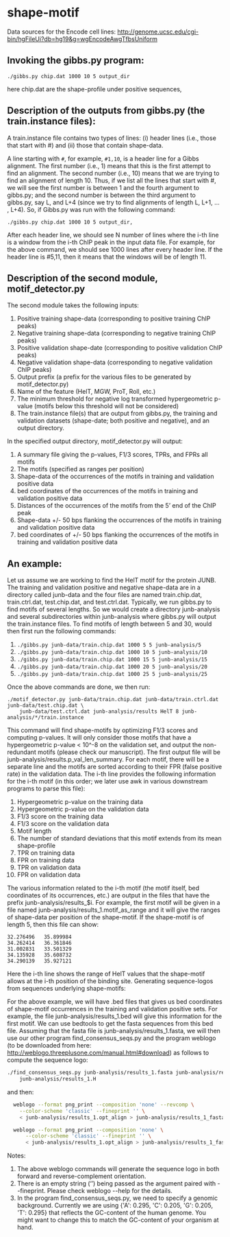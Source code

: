# shape-motif
Data sources for the Encode cell lines:
http://genome.ucsc.edu/cgi-bin/hgFileUi?db=hg19&g=wgEncodeAwgTfbsUniform



## Invoking the gibbs.py program:

```
./gibbs.py chip.dat 1000 10 5 output_dir
```

here chip.dat are the shape-profile under positive sequences, 

## Description of the outputs from gibbs.py (the train.instance files):

A train.instance file contains two types of lines: (i) header lines (i.e., those that start with #) and (ii) those that contain shape-data.

A line starting with `#`, for example, `#1,10`, is a header line for a Gibbs alignment. The first number (i.e., 1) means that this is the first attempt to find an alignment. The second number (i.e., 10) means that we are trying to find an alignment of length 10. Thus, if we list all the lines that start with #, we will see the first number is between 1 and the fourth argument to gibbs.py; and the second number is between the third argument to gibbs.py, say L, and L+4 (since we try to find alignments of length L, L+1, … , L+4). So, if Gibbs.py was run with the following command:

```
./gibbs.py chip.dat 1000 10 5 output_dir, 
```

After each header line, we should see N number of lines where the i-th line is a window from the i-th ChIP peak in the input data file. For example, for the above command, we should see 1000 lines after every header line. If the header line is #5,11, then it means that the windows will be of length 11.

## Description of the second module, motif_detector.py

The second module takes the following inputs:
  1. Positive training shape-data (corresponding to positive training ChIP peaks)
  2. Negative training shape-data (corresponding to negative training ChIP peaks)
  3. Positive validation shape-date (corresponding to positive validation ChIP peaks)
  4. Negative validation shape-data (corresponding to negative validation ChIP peaks)
  5. Output prefix (a prefix for the various files to be generated by motif_detector.py)
  6. Name of the feature (HelT, MGW, ProT, Roll, etc.)
  7. The minimum threshold for negative log transformed hypergeometric p-value (motifs below this threshold will not be considered)
  8. The train.instance file(s) that are output from gibbs.py, the training and validation datasets (shape-date; both positive and negative), and an output directory. 

In the specified output directory, motif_detector.py will output:
  1. A summary file giving the p-values, F1/3 scores, TPRs, and FPRs all motifs
  2. The motifs (specified as ranges per position)
  3. Shape-data of the occurrences of the motifs in training and validation positive data
  4. bed coordinates of the occurrences of the motifs in training and validation positive data
  5. Distances of the occurrences of the motifs from the 5’ end of the ChIP peak
  6. Shape-data +/- 50 bps flanking the occurrences of the motifs in training and validation positive data
  7. bed coordinates of +/- 50 bps flanking the occurrences of the motifs in training and validation positive data


## An example:

Let us assume we are working to find the HelT motif for the protein JUNB. The training and validation positive and negative shape-data are in a directory called junb-data and the four files are named train.chip.dat, train.ctrl.dat, test.chip.dat, and test.ctrl.dat. Typically, we run gibbs.py to find motifs of several lengths. So we would create a directory junb-analysis and several subdirectories within junb-analysis where gibbs.py will output the train.instance files. To find motifs of length between 5 and 30, would then first run the following commands:

  1. `./gibbs.py junb-data/train.chip.dat 1000 5 5 junb-analysis/5 `
  2. `./gibbs.py junb-data/train.chip.dat 1000 10 5 junb-analysis/10`
  3. `./gibbs.py junb-data/train.chip.dat 1000 15 5 junb-analysis/15`
  4. `./gibbs.py junb-data/train.chip.dat 1000 20 5 junb-analysis/20`
  5. `./gibbs.py junb-data/train.chip.dat 1000 25 5 junb-analysis/25`

Once the above commands are done, we then run:

```
./motif_detector.py junb-data/train.chip.dat junb-data/train.ctrl.dat junb-data/test.chip.dat \
    junb-data/test.ctrl.dat junb-analysis/results HelT 8 junb-analysis/*/train.instance
```

This command will find shape-motifs by optimizing F1/3 scores and computing p-values. It will only consider those motifs that have a hypergeometric p-value < 10^-8 on the validation set, and output the non-redundant motifs (please check our manuscript). The first output file will be junb-analysis/results.p_val_len_summary. For each motif, there will be a separate line and the motifs are sorted according to their FPR (false positive rate) in the validation data. The i-th line provides the following information for the i-th motif (in this order; we later use awk in various downstream programs to parse this file):

  1. Hypergeometric p-value on the training data
  2. Hypergeometric p-value on the validation data
  3. F1/3 score on the training data
  4. F1/3 score on the validation data
  5. Motif length
  6. The number of standard deviations that this motif extends from its mean shape-profile
  7. TPR on training data
  8. FPR on training data
  9. TPR on validation data
  10. FPR on validation data

The various information related to the i-th motif (the motif itself, bed coordinates of its occurrences, etc.) are output in the files that have the prefix junb-analysis/results_$i.
For example, the first motif will be given in a file named junb-analysis/results_1.motif_as_range and it will give the ranges of shape-data per position of the shape-motif. If the shape-motif is of length 5, then this file can show:

```
32.276496	35.899984
34.262414	36.361846
31.002831	33.501329
34.135928	35.608732
34.290139	35.927121
```

Here the i-th line shows the range of HelT values that the shape-motif allows at the i-th position of the binding site.
Generating sequence-logos from sequences underlying shape-motifs:

For the above example, we will have .bed files that gives us bed coordinates of shape-motif occurrences in the training and validation positive sets. For example, the file junb-analysis/results_1.bed will give this information for the first motif. We can use bedtools to get the fasta sequences from this bed file. Assuming that the fasta file is junb-analysis/results_1.fasta, we will then use our other program find_consensus_seqs.py and the program weblogo (to be downloaded from here: http://weblogo.threeplusone.com/manual.html#download) as follows to compute the sequence logo:

```bash
./find_consensus_seqs.py junb-analysis/results_1.fasta junb-analysis/results_1.opt_align \
    junb-analysis/results_1.H
```

and then:

```bash
  weblogo --format png_print --composition 'none' --revcomp \
    --color-scheme 'classic' --fineprint '' \
    < junb-analysis/results_1.opt_align > junb-analysis/results_1_fasta_rev.png

  weblogo --format png_print --composition 'none' \
      --color-scheme 'classic' --fineprint '' \ 
      < junb-analysis/results_1.opt_align > junb-analysis/results_1_fasta.png
```

Notes: 
  1. The above weblogo commands will generate the sequence logo in both forward and reverse-complement orientation. 
  2. There is an empty string (‘’) being passed as the argument paired with --fineprint. Please check weblogo --help for the details. 
  3. In the program find_consensus_seqs.py, we need to specify a genomic background. Currently we are using {'A': 0.295, 'C': 0.205, 'G': 0.205, 'T': 0.295} that reflects the GC-content of the human genome. You might want to change this to match the GC-content of your organism at hand.
